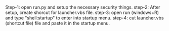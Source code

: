 Step-1: open run.py and setup the necessary security things.
step-2: After setup, create shorcut for launcher.vbs file.
step-3: open run (windows+R) and type "shell:startup" to enter into startup menu.
step-4: cut launcher.vbs (shortcut file) file and paste it in the startup menu.
